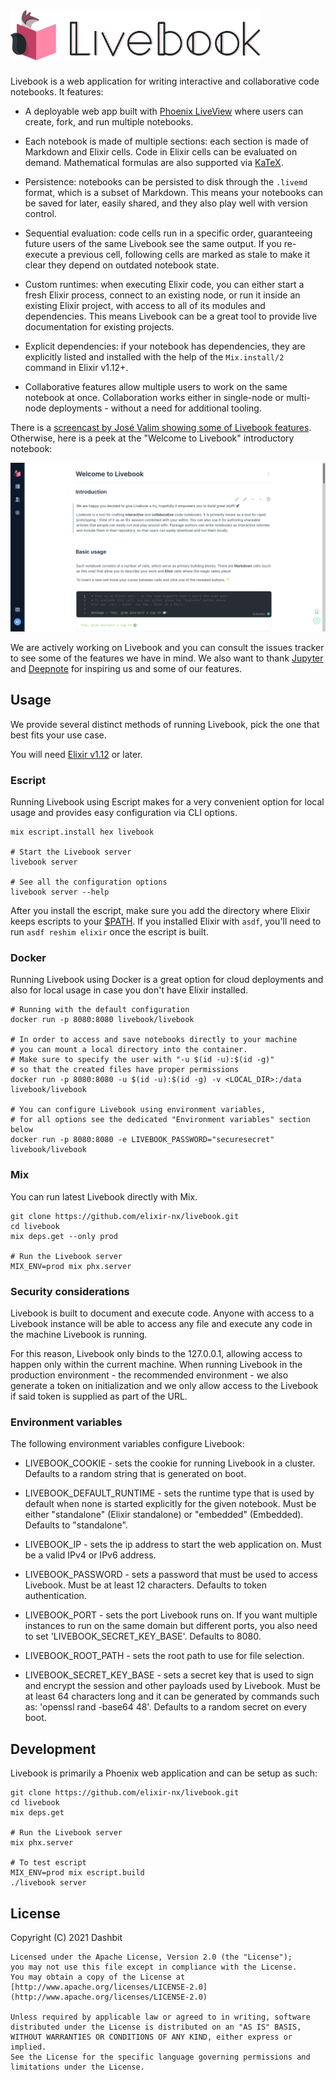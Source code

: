 <h1><img src="https://github.com/elixir-nx/livebook/raw/main/priv/static/logo-with-text.png" alt="Livebook" width="400"></h1>

Livebook is a web application for writing interactive and collaborative code notebooks. It features:

  * A deployable web app built with [Phoenix LiveView](https://github.com/phoenixframework/phoenix_live_view) where users can create, fork, and run multiple notebooks.

  * Each notebook is made of multiple sections: each section is made of Markdown and Elixir cells. Code in Elixir cells can be evaluated on demand. Mathematical formulas are also supported via [KaTeX](https://katex.org/).

  * Persistence: notebooks can be persisted to disk through the `.livemd` format, which is a subset of Markdown. This means your notebooks can be saved for later, easily shared, and they also play well with version control.

  * Sequential evaluation: code cells run in a specific order, guaranteeing future users of the same Livebook see the same output. If you re-execute a previous cell, following cells are marked as stale to make it clear they depend on outdated notebook state.

  * Custom runtimes: when executing Elixir code, you can either start a fresh Elixir process, connect to an existing node, or run it inside an existing Elixir project, with access to all of its modules and dependencies. This means Livebook can be a great tool to provide live documentation for existing projects.

  * Explicit dependencies: if your notebook has dependencies, they are explicitly listed and installed with the help of the `Mix.install/2` command in Elixir v1.12+.

  * Collaborative features allow multiple users to work on the same notebook at once. Collaboration works either in single-node or multi-node deployments - without a need for additional tooling.

There is a [screencast by José Valim showing some of Livebook features](https://www.youtube.com/watch?v=RKvqc-UEe34). Otherwise, here is a peek at the "Welcome to Livebook" introductory notebook:

![Screenshot](https://github.com/elixir-nx/livebook/raw/main/.github/imgs/welcome.png)

We are actively working on Livebook and you can consult the issues tracker to see some of the features we have in mind. We also want to thank [Jupyter](https://jupyter.org/) and [Deepnote](https://deepnote.com/) for inspiring us and some of our features.

## Usage

We provide several distinct methods of running Livebook,
pick the one that best fits your use case.

You will need [Elixir v1.12](https://elixir-lang.org/install.html) or later.

### Escript

Running Livebook using Escript makes for a very convenient option
for local usage and provides easy configuration via CLI options.

```shell
mix escript.install hex livebook

# Start the Livebook server
livebook server

# See all the configuration options
livebook server --help
```

After you install the escript, make sure you add the directory where
Elixir keeps escripts to your [$PATH](https://en.wikipedia.org/wiki/PATH_(variable)).
If you installed Elixir with `asdf`, you'll need to run `asdf reshim elixir`
once the escript is built.

### Docker

Running Livebook using Docker is a great option for cloud deployments
and also for local usage in case you don't have Elixir installed.

```shell
# Running with the default configuration
docker run -p 8080:8080 livebook/livebook

# In order to access and save notebooks directly to your machine
# you can mount a local directory into the container.
# Make sure to specify the user with "-u $(id -u):$(id -g)"
# so that the created files have proper permissions
docker run -p 8080:8080 -u $(id -u):$(id -g) -v <LOCAL_DIR>:/data livebook/livebook

# You can configure Livebook using environment variables,
# for all options see the dedicated "Environment variables" section below
docker run -p 8080:8080 -e LIVEBOOK_PASSWORD="securesecret" livebook/livebook
```

### Mix

You can run latest Livebook directly with Mix.

```shell
git clone https://github.com/elixir-nx/livebook.git
cd livebook
mix deps.get --only prod

# Run the Livebook server
MIX_ENV=prod mix phx.server
```

### Security considerations

Livebook is built to document and execute code. Anyone with access to a Livebook instance will be able to access any file and execute any code in the machine Livebook is running.

For this reason, Livebook only binds to the 127.0.0.1, allowing access to happen only within the current machine. When running Livebook in the production environment - the recommended environment - we also generate a token on initialization and we only allow access to the Livebook if said token is supplied as part of the URL.

### Environment variables
<!-- Environment variables -->

The following environment variables configure Livebook:

  * LIVEBOOK_COOKIE - sets the cookie for running Livebook in a cluster.
    Defaults to a random string that is generated on boot.

  * LIVEBOOK_DEFAULT_RUNTIME - sets the runtime type that is used
    by default when none is started explicitly for the given notebook.
    Must be either "standalone" (Elixir standalone) or "embedded" (Embedded).
    Defaults to "standalone".

  * LIVEBOOK_IP - sets the ip address to start the web application on. Must be a valid IPv4 or IPv6 address.

  * LIVEBOOK_PASSWORD - sets a password that must be used to access Livebook. Must be at least 12 characters. Defaults to token authentication.

  * LIVEBOOK_PORT - sets the port Livebook runs on. If you want multiple instances to run on the same domain but different ports, you also need to set 'LIVEBOOK_SECRET_KEY_BASE'. Defaults to 8080.

  * LIVEBOOK_ROOT_PATH - sets the root path to use for file selection.

  * LIVEBOOK_SECRET_KEY_BASE - sets a secret key that is used to sign and encrypt the session and other payloads used by Livebook. Must be at least 64 characters long and it can be generated by commands such as: 'openssl rand -base64 48'. Defaults to a random secret on every boot.

<!-- Environment variables -->

## Development

Livebook is primarily a Phoenix web application and can be setup as such:

```shell
git clone https://github.com/elixir-nx/livebook.git
cd livebook
mix deps.get

# Run the Livebook server
mix phx.server

# To test escript
MIX_ENV=prod mix escript.build
./livebook server
```

## License

Copyright (C) 2021 Dashbit

    Licensed under the Apache License, Version 2.0 (the "License");
    you may not use this file except in compliance with the License.
    You may obtain a copy of the License at [http://www.apache.org/licenses/LICENSE-2.0](http://www.apache.org/licenses/LICENSE-2.0)

    Unless required by applicable law or agreed to in writing, software
    distributed under the License is distributed on an "AS IS" BASIS,
    WITHOUT WARRANTIES OR CONDITIONS OF ANY KIND, either express or implied.
    See the License for the specific language governing permissions and
    limitations under the License.
